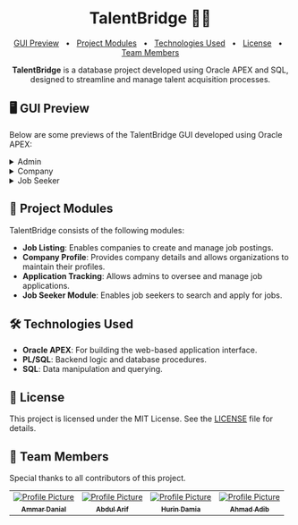 <h1 align="center" style="font-weight: bold;">TalentBridge 👷‍♂️</h1>

<p align="center">
<a href="#preview">GUI Preview</a>
 <span>&nbsp; • &nbsp;</span>
<a href="#module">Project Modules</a>
 <span>&nbsp; • &nbsp;</span>
<a href="#techs">Technologies Used</a>
 <span>&nbsp; • &nbsp;</span>
<a href="#license">License</a>
 <span>&nbsp; • &nbsp;</span>
<a href="#teams">Team Members</a>
</p>

<p align="center"><b>TalentBridge</b> is a database project developed using Oracle APEX and SQL, designed to streamline and manage talent acquisition processes.</p>

<h2 id="preview">🖥️ GUI Preview</h2>

Below are some previews of the TalentBridge GUI developed using Oracle APEX:

<details>
<summary>Admin</summary>

![Admin Home](oracle-apex-gui/admin/homepage.png)
*Admin homepage showing total users (company and job seekers) and job listed (open and closed).*
</details>

<details>
<summary>Company</summary>

![Job Posted](oracle-apex-gui/company/company-job-posted-reports.png)
*Dashboard showing job posted and reporting overview for company.*
</details>

<details>
<summary>Job Seeker</summary>

![Job Listing](oracle-apex-gui/job-seekers/apply-job.png)
*Job applications for job seekers.*
</details>

<h2 id="module">📌 Project Modules</h2>

TalentBridge consists of the following modules:

- **Job Listing**: Enables companies to create and manage job postings.
- **Company Profile**: Provides company details and allows organizations to maintain their profiles.
- **Application Tracking**: Allows admins to oversee and manage job applications.
- **Job Seeker Module**: Enables job seekers to search and apply for jobs.

<h2 id="techs">🛠️ Technologies Used</h2>

- **Oracle APEX**: For building the web-based application interface.
- **PL/SQL**: Backend logic and database procedures.
- **SQL**: Data manipulation and querying.

<h2 id="license"> 📜 License</h2>

This project is licensed under the MIT License. See the [LICENSE](LICENSE) file for details.

<h2 id="teams"> 👥 Team Members</h2>

<p>Special thanks to all contributors of this project.</p>
<table>
<tr>

<td align="center">
<a href="https://github.com/Some0ne11">
<img src="https://avatars.githubusercontent.com/u/122141550?v=4" width="100px;" alt="Profile Picture"/><br>
<sub>
<b>Ammar Danial</b>
</sub>
</a>
</td>

<td align="center">
<a href="https://github.com/arqriz">
<img src="https://avatars.githubusercontent.com/u/187925967?v=4" width="100px;" alt="Profile Picture"/><br>
<sub>
<b>Abdul Arif</b>
</sub>
</a>
</td>

<td align="center">
<a href="#">
<img src="#" width="100px;" alt="Profile Picture"/><br>
<sub>
<b>Hurin Damia</b>
</sub>
</a>
</td>

<td align="center">
<a href="#">
<img src="#" width="100px;" alt="Profile Picture"/><br>
<sub>
<b>Ahmad Adib</b>
</sub>
</a>
</td>

</tr>
</table>

